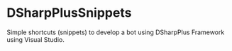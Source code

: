 # DSharpPlusSnippets
Simple shortcuts (snippets) to develop a bot using DSharpPlus Framework using Visual Studio.
